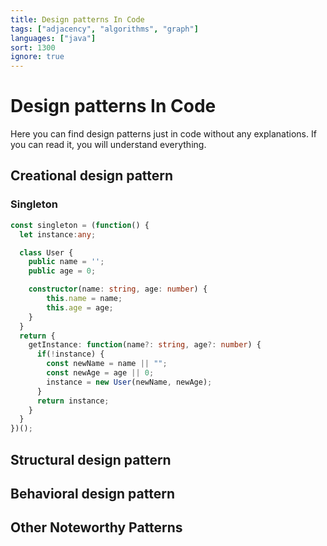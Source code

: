 ```yaml
---
title: Design patterns In Code
tags: ["adjacency", "algorithms", "graph"]
languages: ["java"]
sort: 1300
ignore: true
---
```


# Design patterns In Code

Here you can find design patterns just in code without any explanations. If you can read it, you will understand everything.

## Creational design pattern

### Singleton

```typescript
const singleton = (function() {
  let instance:any;

  class User {
    public name = '';
    public age = 0;

    constructor(name: string, age: number) {
        this.name = name;
        this.age = age;
    }
  }
  return {
    getInstance: function(name?: string, age?: number) {
      if(!instance) {
        const newName = name || "";
        const newAge = age || 0;
        instance = new User(newName, newAge);
      }
      return instance;
    }
  }
})();

```

## Structural design pattern

## Behavioral design pattern

## Other Noteworthy Patterns